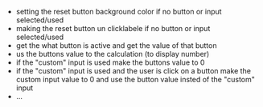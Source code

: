 - setting the reset button background color if no button or input selected/used
- making the reset button un clicklabele if no button or input selected/used
- get the what button is active and get the value of that button
- us the buttons value to the calculation (to display number)
- if the "custom" input is used make the buttons value to 0
- if the "custom" input is used and the user is click on a button make the custom input value to 0 and use the button value insted of the "custom" input
- ...
